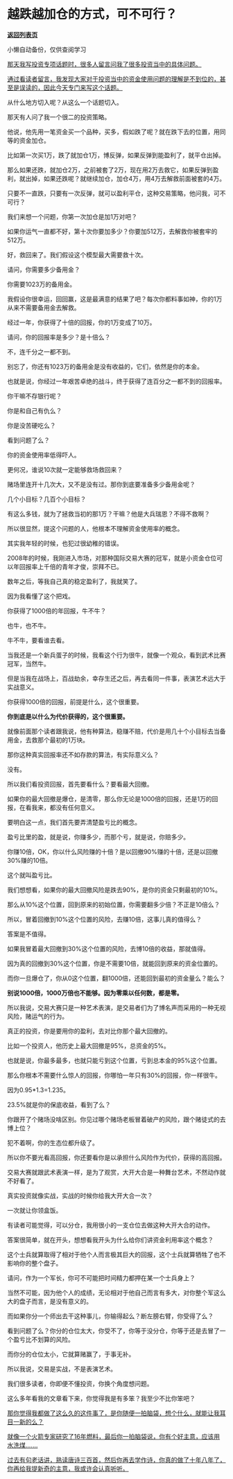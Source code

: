 # 越跌越加仓的方式，可不可行？

[**返回列表页**](/gzh/记忆承载)

小懒自动备份，仅供查阅学习

[那天我写投资专项话题时，很多人留言问我了很多投资当中的具体问题。](http://mp.weixin.qq.com/s?__biz=Mzg4MTg2MzU3Mg==&mid=2247484445&idx=1&sn=dfee913dcdc37be61d1041969f6d2d11&chksm=cf5e3ae6f829b3f0808b73385bd53287600c5f1150378cc1d4bbe1ec394d2630acbcb0f3d453&scene=21#wechat_redirect)

[通过看读者留言，我发现大家对于投资当中的资金使用问题的理解是不到位的，甚至是误读的，因此今天专门来写这个话题。](http://mp.weixin.qq.com/s?__biz=Mzg4MTg2MzU3Mg==&mid=2247484445&idx=1&sn=dfee913dcdc37be61d1041969f6d2d11&chksm=cf5e3ae6f829b3f0808b73385bd53287600c5f1150378cc1d4bbe1ec394d2630acbcb0f3d453&scene=21#wechat_redirect)

从什么地方切入呢？从这么一个话题切入。  

那天有人问了我一个很二的投资策略。

他说，他先用一笔资金买一个品种，买多，假如跌了呢？就在跌下去的位置，用同等的资金加仓。  

比如第一次买1万，跌了就加仓1万，博反弹，如果反弹到能盈利了，就平仓出掉。  

那么如果还跌，就加仓2万，之前被套了2万，现在用2万去救它，如果反弹到盈利，就出掉，如果还跌呢？就继续加仓，加仓4万，用4万去解救前面被套的4万。  

只要不一直跌，只要有一次反弹，就可以盈利平仓，这种交易策略，他问我，可不可行？

我们来想一个问题，你第一次加仓是加1万对吧？  

如果你运气一直都不好，第十次你要加多少？你要加512万，去解救你被套牢的512万。

好，救回来了。我们假设这个模型最大需要救十次。

请问，你需要多少备用金？  

你需要1023万的备用金。

我假设你很幸运，回回赢，这是最满意的结果了吧？每次你都料事如神，你的1万从来不需要备用金去解救。

经过一年，你获得了十倍的回报，你的1万变成了10万。

请问，你的回报率是多少？是十倍么？

不，连千分之一都不到。

别忘了，你还有1023万的备用金是没有收益的，它们，依然是你的本金。

也就是说，你经过一年艰苦卓绝的战斗，终于获得了连百分之一都不到的回报率。

你干嘛不存银行呢？

你是和自己有仇么？  

你是没苦硬吃么？

看到问题了么？  

你的资金使用率低得吓人。  

更何况，谁说10次就一定能够救场救回来？

赌场里连开十几次大，又不是没有过。那你到底要准备多少备用金呢？

几个小目标？几百个小目标？

有这么多钱，就为了拯救当初的那1万？干嘛？他是大兵瑞恩？不得不救啊？  

所以很显然，提这个问题的人，他根本不理解资金使用率的概念。

其实我年轻的时候，也犯过很幼稚的错误。  

2008年的时候，我刚进入市场，对那种国际交易大赛的冠军，就是小资金仓位可以年回报率上千倍的青年才俊，崇拜不已。  

数年之后，等我自己真的稳定盈利了，我就笑了。  

因为我看懂了这个把戏。  

你获得了1000倍的年回报，牛不牛？  

也牛，也不牛。

牛不牛，要看谁去看。

当我还是一个新兵蛋子的时候，我看这个行为很牛，就像一个观众，看到武术比赛冠军，当然牛。  

但是当我在战场上，百战劫余，幸存生还之后，再去看同一件事，表演艺术远大于实战意义。

你获得1000倍的回报，前提是什么，这个很重要。  

**你到底是以什么为代价获得的，这个很重要。**

就像前面那个读者跟我说，他有种算法，稳赚不赔，代价是用几十个小目标去当备用金，去救那个最初的1万块。

那你这种真实回报率还不如存款的算法，有实际意义么？

没有。  

所以我们看投资回报，首先要看什么？要看最大回撤。  

如果你的最大回撤是爆仓，是清零，那么你无论是1000倍的回报，还是1万的回报，在看我来，都没有任何意义。  

要明白这一点，我们首先要弄清楚盈亏比的概念。  

盈亏比里的盈，就是说，你赚多少，而那个亏，就是说，你赔多少。  

你赚10倍，OK，你以什么风险赚的十倍？是以回撤90%赚的十倍，还是以回撤30%赚的10倍。

这个就叫盈亏比。  

我们想想看，如果你的最大回撤风险是跌去90%，是你的资金只剩最初的10%。  

那么从10%这个位置，回到原来的初始位置，你需要翻多少倍？不正是10倍么？

所以，冒着回撤到10%这个位置的风险，去赚10倍，这事儿真的值得么？  

答案是不值得。

如果我冒着最大回撤到30%这个位置的风险，去博10倍的收益，那就值得。  

因为真的回撤到30%这个位置，你是不需要10倍，就能回到原来的资金位置的。

而你一旦爆仓了，你从0这个位置，翻1000倍，还能回到最初的资金量么？能么？  

**别说1000倍，1000万倍也不能够。因为零乘以任何数，都是零。**

所以我说，交易大赛只是一种艺术表演，是交易者们为了博名声而采用的一种无视风险，赌运气的行为。  

真正的投资，你是要用你的盈利，去对比你那个最大回撤的。  

比如一个投资人，他历史上最大回撤是95%，总资金的5%。

也就是说，你最多最多，也就只能亏到这个位置，亏到总本金的95%这个位置。  

那么你根本不需要什么惊人的回报，你哪怕一年只有30%的回报，你一样很牛。  

因为0.95*1.3=1.235。  

23.5%就是你的保底收益，看到了么？

你跟开了个赌场没啥区别。你见过哪个赌场老板冒着破产的风险，跟个赌徒式的去博上位？  

犯不着啊，你的生态位都升级了。  

所以你不要光看高回报，你还要看你是以承担什么风险作为代价，获得的高回报。  

交易大赛就跟武术表演一样，是为了观赏，大开大合是一种舞台艺术，不然动作就不好看了。

真实投资就像实战，实战的时候你给我大开大合一次？

一次就让你领盒饭。

有读者可能觉得，可以分仓，我用很小的一支仓位去做这种大开大合的动作。

答案很简单，就在开头，想想看我开头为什么给你们讲资金利用率这个概念？

这个士兵就算取得了相对于他个人而言极其巨大的回报，这个士兵就算牺牲了也不影响你的整个盘子。  

请问，作为一个军长，你可不可能把时间精力都押在某一个士兵身上？

当然不可能，因为他个人的成绩，无论相对于他自己而言有多大，对你整个军这么大的盘子而言，是没有意义的。  

而如果你分一个师出去干这种事儿，你输得起么？断左膀右臂，你受得了么？  

看到问题了么？你分的仓位太大，你受不了，你等于没分仓，你等于还是去冒了一个盈亏比不划算的风险。  

而你分的仓位太小，它就算赌赢了，于事无补。

所以我说，交易是实战，不是表演艺术。  

我们很多读者，你即便不懂投资，你换个角度想问题。

这么多年看我的文章看下来，你觉得我是有多笨？我至少不比你笨吧？  

[那你觉得我都做了这么久的这件事了，是你随便一拍脑袋，想个什么，就能让我耳目一新的么？](http://mp.weixin.qq.com/s?__biz=Mzg4MTg2MzU3Mg==&mid=2247484445&idx=1&sn=dfee913dcdc37be61d1041969f6d2d11&chksm=cf5e3ae6f829b3f0808b73385bd53287600c5f1150378cc1d4bbe1ec394d2630acbcb0f3d453&scene=21#wechat_redirect)

[就像一个火箭专家研究了16年燃料，最后你一拍脑袋说，你有个好主意，应该用水洗煤.......  
](http://mp.weixin.qq.com/s?__biz=Mzg4MTg2MzU3Mg==&mid=2247484445&idx=1&sn=dfee913dcdc37be61d1041969f6d2d11&chksm=cf5e3ae6f829b3f0808b73385bd53287600c5f1150378cc1d4bbe1ec394d2630acbcb0f3d453&scene=21#wechat_redirect)

[过去有句老话讲，熟读唐诗三百首，然后你再去学作诗，你真的做了十年八年了，你再给我提新奇的主意，我或许会认真听听。](http://mp.weixin.qq.com/s?__biz=Mzg4MTg2MzU3Mg==&mid=2247484445&idx=1&sn=dfee913dcdc37be61d1041969f6d2d11&chksm=cf5e3ae6f829b3f0808b73385bd53287600c5f1150378cc1d4bbe1ec394d2630acbcb0f3d453&scene=21#wechat_redirect)

